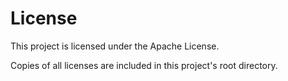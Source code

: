 # License

This project is licensed under the Apache License.

Copies of all licenses are included in this project's root directory.
